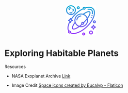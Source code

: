 <p align='center'> 
<img src=astronomy.png width="100">
</p>


# Exploring Habitable Planets
Resources
* NASA Exoplanet Archive [Link](https://exoplanetarchive.ipac.caltech.edu/docs/data.html)

* Image Credit <a href="https://www.flaticon.com/free-icons/space" title="space icons">Space icons created by Eucalyp - Flaticon</a>